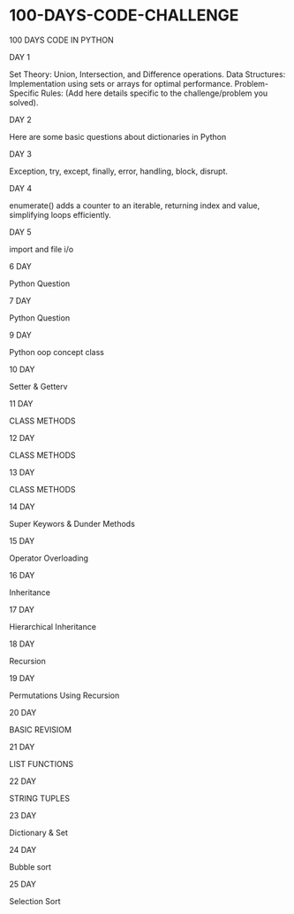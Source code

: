 # 100-DAYS-CODE-CHALLENGE

100 DAYS CODE IN PYTHON 

DAY 1

Set Theory: Union, Intersection, and Difference operations.
Data Structures: Implementation using sets or arrays for optimal performance.
Problem-Specific Rules: (Add here details specific to the challenge/problem you solved).

DAY 2

Here are some basic questions about dictionaries in Python

DAY 3

Exception, try, except, finally, error, handling, block, disrupt.

DAY 4

enumerate() adds a counter to an iterable, returning index and value, simplifying loops efficiently.

DAY 5

import and file i/o

6  DAY

Python Question 

7  DAY

Python Question 

9  DAY

Python oop concept class

10  DAY

Setter & Getterv

11  DAY

CLASS METHODS

12  DAY

CLASS METHODS

13  DAY

CLASS METHODS

14  DAY

Super Keywors & Dunder Methods

15 DAY 

Operator Overloading

16 DAY 

Inheritance

17 DAY

Hierarchical Inheritance 

18 DAY

Recursion

19 DAY

Permutations Using Recursion 

20 DAY

BASIC REVISIOM

21 DAY

LIST FUNCTIONS

22 DAY

STRING TUPLES

23 DAY

Dictionary & Set

24 DAY

Bubble sort

25 DAY

Selection Sort 


